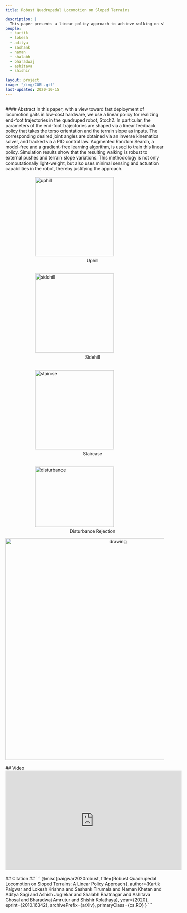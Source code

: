 ```yaml
---
title: Robust Quadrupedal Locomotion on Sloped Terrains

description: |
  This paper presents a linear policy approach to achieve walking on sloped terrains
people:
  - kartik
  - lokesh
  - aditya
  - sashank
  - naman
  - shalabh
  - bharadwaj 
  - ashitava
  - shishir

layout: project
image: "/img/CORL.gif"
last-updated: 2020-10-15
---
```


<br>
#### Abstract
In this paper, with a view toward fast deployment of locomotion gaits in low-cost hardware, we use a linear policy for realizing end-foot trajectories in the quadruped robot, Stoch2. In particular, the parameters of the end-foot trajectories are shaped via a linear feedback policy that takes the torso orientation and the terrain slope as inputs.
The corresponding desired joint angles are obtained via an inverse kinematics solver, and tracked via a PID control law.
Augmented Random Search, a model-free and a gradient-free learning algorithm, is used to train this linear policy. Simulation results show that the resulting walking is robust to external pushes and terrain slope variations.
This methodology is not only computationally light-weight, but also uses minimal sensing and actuation capabilities in the robot, thereby justifying the approach.
 

<div style="padding-left:50px" class="row">
<div class="column">
        <figure>  
        <img style="padding:5px" src="{{site.base}}/img/stoch2uphill.gif" alt="uphill" width="250" />
        <figcaption style="text-align:center"> Uphill </figcaption>
        </figure>
 </div>
  
 <div class="column">
        <figure>
        <img style="padding:5px" src="{{site.base}}/img/stoch2sidehill.gif" alt="sidehill" width="250"/>
        <figcaption style="text-align:center"> Sidehill </figcaption>
        </figure>
  </div>
  
   <div class="column">
        <figure>
        <img style="padding:5px" src="{{site.base}}/img/stoch2stair1.gif" alt="staircse" width="250" />
        <figcaption style="text-align:center"> Staircase </figcaption>
        </figure>
    </div>
    
  <div class="column">
        <figure>
        <img style="padding:5px" src="{{site.base}}/img/stoch2dist.gif" alt="disturbance" width="250" height="190"/>
        <figcaption style="text-align:center"> Disturbance Rejection </figcaption>
        </figure>
    </div>
</div>

<div style="text-align:center">
<img src="{{site.base}}/img/control_arch.jpg" alt="drawing" width="700"/>
</div>
<br>
## Video
<br>
<iframe width="560" height="315" src="https://www.youtube.com/embed/KdQn1e3rI7o" frameborder="0" allow="accelerometer; autoplay; clipboard-write; encrypted-media; gyroscope; picture-in-picture" allowfullscreen></iframe>
<br>

<br/>
## Citation ##
```
        @misc{paigwar2020robust,
              title={Robust Quadrupedal Locomotion on Sloped Terrains: A Linear Policy Approach}, 
              author={Kartik Paigwar and Lokesh Krishna and Sashank Tirumala and Naman Khetan and Aditya Sagi and Ashish Joglekar and Shalabh Bhatnagar and Ashitava Ghosal and Bharadwaj Amrutur and Shishir Kolathaya},
              year={2020},
              eprint={2010.16342},
              archivePrefix={arXiv},
              primaryClass={cs.RO}
        }
```
<br>
<br/>

